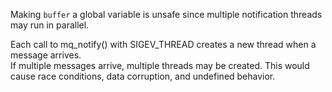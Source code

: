Making `buffer` a global variable is unsafe since multiple notification threads may run in parallel.

Each call to mq_notify() with SIGEV_THREAD creates a new thread when a message arrives.<br/>
If multiple messages arrive, multiple threads may be created. This would cause race conditions, data corruption, and undefined behavior.
